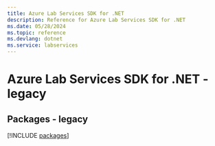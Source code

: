 ```yaml
---
title: Azure Lab Services SDK for .NET
description: Reference for Azure Lab Services SDK for .NET
ms.date: 05/28/2024
ms.topic: reference
ms.devlang: dotnet
ms.service: labservices
---
```

# Azure Lab Services SDK for .NET - legacy
## Packages - legacy
[!INCLUDE [packages](lab-services-index.md)]